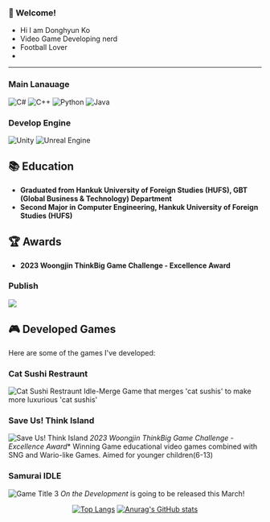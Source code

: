<!-- info -->
### :wave: Welcome!


<!-- David -->


- Hi I am Donghyun Ko
- Video Game Developing nerd
- Football Lover
- 

------
<!-- Language logo-->
### Main Lanauage
![C#](https://img.shields.io/badge/C%23-239120.svg?style=for-the-badge&logo=c-sharp&logoColor=white)
![C++](https://img.shields.io/badge/C++-00599C.svg?style=for-the-badge&logo=c%2B%2B&logoColor=white)
![Python](https://img.shields.io/badge/Python-3776AB.svg?style=for-the-badge&logo=python&logoColor=white)
![Java](https://img.shields.io/badge/Java-E34F26.svg?style=for-the-badge&logo=java&logoColor=white)

### Develop Engine
![Unity](https://img.shields.io/badge/Unity-100000.svg?style=for-the-badge&logo=unity&logoColor=white)
![Unreal Engine](https://img.shields.io/badge/Unreal%20Engine-313131.svg?style=for-the-badge&logo=unreal-engine&logoColor=white)

## 📚 Education

- **Graduated from Hankuk University of Foreign Studies (HUFS), GBT (Global Business & Technology) Department**
- **Second Major in Computer Engineering, Hankuk University of Foreign Studies (HUFS)**

## 🏆 Awards

- **2023 Woongjin ThinkBig Game Challenge - Excellence Award**
### Publish
<img src="https://img.shields.io/badge/amazon%20aws-%23232F3E.svg?&style=for-the-badge&logo=amazon%20aws&logoColor=white" />

## 🎮 Developed Games

Here are some of the games I've developed:

### Cat Sushi Restraunt
![Cat Sushi Restraunt](URL_to_image_of_game_1)
Idle-Merge Game that merges 'cat sushis' to make more luxurious 'cat sushis'  

### Save Us! Think Island
![Save Us! Think Island](URL_to_image_of_game_2)
*2023 Woongjin ThinkBig Game Challenge - Excellence Award** Winning Game
educational video games combined with SNG and Wario-like Games. 
Aimed for younger children(6-13) 

### Samurai IDLE
![Game Title 3](URL_to_image_of_game_3)
*On the  Development* is going to be released this March!


<div align="center">
  
<!-- most used language -->
[![Top Langs](https://github-readme-stats.vercel.app/api/top-langs/?username=kodh0206&layout=compact)](https://github.com/kodh0206/github-readme-stats) <!-- Github Status --> [![Anurag's GitHub stats](https://github-readme-stats.vercel.app/api?username=kodh0206)](https://github.com/anuraghazra/github-readme-stats)
</div>
